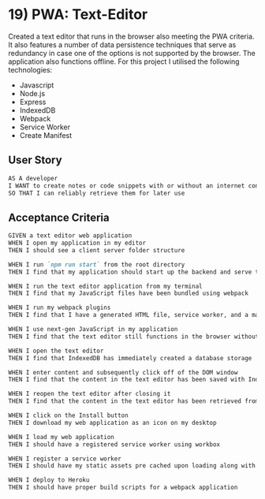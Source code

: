 # 19) PWA: Text-Editor
Created a text editor that runs in the browser also meeting the PWA criteria. It also features a number of data persistence techniques that serve as redundancy in case one of the options is not supported by the browser. The application also functions offline. For this project I utilised the following technologies:
* Javascript
* Node.js
* Express
* IndexedDB
* Webpack
* Service Worker
* Create Manifest

## User Story

```md
AS A developer
I WANT to create notes or code snippets with or without an internet connection
SO THAT I can reliably retrieve them for later use
```

## Acceptance Criteria

```md
GIVEN a text editor web application
WHEN I open my application in my editor
THEN I should see a client server folder structure

WHEN I run `npm run start` from the root directory
THEN I find that my application should start up the backend and serve the client

WHEN I run the text editor application from my terminal
THEN I find that my JavaScript files have been bundled using webpack

WHEN I run my webpack plugins
THEN I find that I have a generated HTML file, service worker, and a manifest file

WHEN I use next-gen JavaScript in my application
THEN I find that the text editor still functions in the browser without errors

WHEN I open the text editor
THEN I find that IndexedDB has immediately created a database storage

WHEN I enter content and subsequently click off of the DOM window
THEN I find that the content in the text editor has been saved with IndexedDB

WHEN I reopen the text editor after closing it
THEN I find that the content in the text editor has been retrieved from our IndexedDB

WHEN I click on the Install button
THEN I download my web application as an icon on my desktop

WHEN I load my web application
THEN I should have a registered service worker using workbox

WHEN I register a service worker
THEN I should have my static assets pre cached upon loading along with subsequent pages and static assets

WHEN I deploy to Heroku
THEN I should have proper build scripts for a webpack application
```

